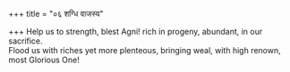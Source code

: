 +++
title = "०६ शग्धि वाजस्य"

+++
Help us to strength, blest Agni! rich in progeny, abundant, in our sacrifice.  
     Flood us with riches yet more plenteous, bringing weal, with high renown, most Glorious One!